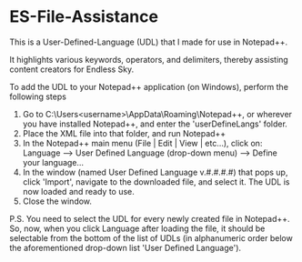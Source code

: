 # ES-File-Assistance
This is a User-Defined-Language (UDL) that I made for use in Notepad++.

It highlights various keywords, operators, and delimiters, thereby assisting content creators for Endless Sky.

To add the UDL to your Notepad++ application (on Windows), perform the following steps 
1. Go to C:\Users\<username>\AppData\Roaming\Notepad++, or wherever you have installed Notepad++, and enter the 'userDefineLangs' folder.
2. Place the XML file into that folder, and run Notepad++
3. In the Notepad++ main menu (File | Edit | View | etc...), click on: Language --> User Defined Language (drop-down menu) --> Define your language...
4. In the window (named User Defined Language v.#.#.#.#) that pops up, click 'Import', navigate to the downloaded file, and select it. The UDL is now loaded and ready to use.
5. Close the window.

P.S. You need to select the UDL for every newly created file in Notepad++. So, now, when you click Language after loading the file, it should be selectable from the bottom of the list of UDLs (in alphanumeric order below the aforementioned drop-down list 'User Defined Language').
